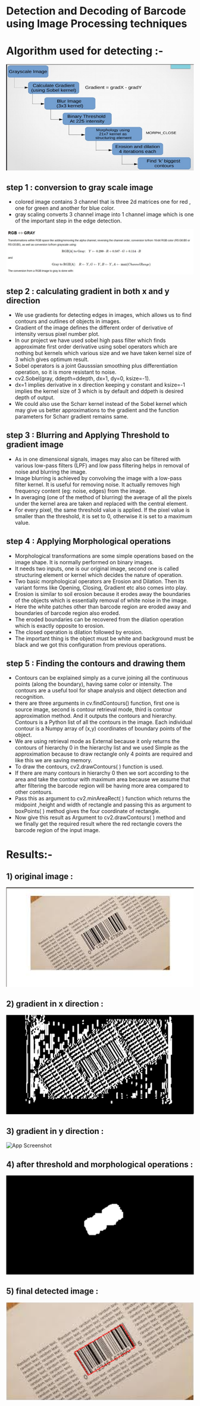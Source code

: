 # Detection and Decoding of Barcode using Image Processing techniques

# Algorithm used for detecting :-
 ![App Screenshot](https://github.com/bhim4078652/Detection-and-Decoding-of-Barcode-using-Image-Processing-techniques/blob/main/pr1.jpg)
 
## step 1 : conversion to gray scale image
- colored image contains 3 channel that is three 2d matrices one for red , one for green and another for blue color.
- gray scaling converts 3 channel image into 1 channel image which is one of the important step in the edge detection.

 ![App Screenshot](https://github.com/bhim4078652/Detection-and-Decoding-of-Barcode-using-Image-Processing-techniques/blob/main/pr2.jpg)

## step 2 : calculating gradient in both x and y direction
- We use gradients for detecting edges in images, which allows us to find contours and outlines of objects in images.
- Gradient of the image defines the different order of derivative of intensity versus pixel number plot.
- In our project we have used sobel high pass filter which finds approximate first order derivative using sobel operators which are nothing but kernels which various       size and we have taken kernel size of 3 which gives optimum result.
- Sobel operators is a joint Gausssian smoothing plus differentiation operation, so it is more resistant to noise. 
- cv2.Sobel(gray, ddepth=ddepth, dx=1, dy=0, ksize=-1).
- dx=1 implies derivative in x direction keeping y constant and ksize=-1 implies the kernel size of 3 which is by default and ddpeth is desired depth of output.
- We could also use the Scharr kernel instead of the Sobel kernel which may give us better approximations to the gradient and the function parameters for Scharr gradient   remains same.

## step 3 :  Blurring and Applying Threshold to gradient image
- As in one dimensional signals, images may also can be filtered with various low-pass filters (LPF) and low pass filtering helps in removal of noise and blurring the   image.
- Image blurring is achieved by convolving the image with a low-pass filter kernel. It is useful for removing noise. It actually removes high frequency content (eg:     noise, edges) from the image.
- In averaging (one of the method of blurring) the average of all the pixels under the kernel area are taken  and replaced with the central element.
- For every pixel, the same threshold value is applied. If the pixel value is smaller than the threshold, it is set to 0, otherwise it is set to a maximum value.

## step 4 : Applying Morphological operations 
- Morphological transformations are some simple operations based on the image shape. It is normally performed on binary images.
- It needs two inputs, one is our original image, second one is called structuring element or kernel which decides the nature of operation. 
- Two basic morphological operators are Erosion and Dilation. Then its variant forms like Opening, Closing, Gradient etc also comes into play. 
- Erosion is similar to soil erosion because it erodes away the boundaries of the objects which is essentially removal of white noise in the image.
- Here the white patches other than barcode region are eroded away and boundaries of barcode region also eroded.
- The eroded boundaries can be recovered from the dilation operation which is exactly opposite to erosion.
- The closed operation is dilation followed by erosion.
- The important thing is the object must be white and background must be black and we got this configuration from previous operations.

## step 5 :  Finding the contours and drawing them
- Contours can be explained simply as a curve joining all the continuous points (along the boundary), having same color or intensity. The contours are a useful tool     for shape analysis and object detection and recognition.
- there are three arguments in cv.findContours() function, first one is source image, second is contour retrieval mode, third is contour approximation method. And it   outputs the contours and hierarchy. Contours is a Python list of all the contours in the image. Each individual contour is a Numpy array of (x,y) coordinates of       boundary points of the object.
- We are using retrieval mode as External because it only returns the contours of hierarchy 0 in the hierarchy list and we used Simple as the approximation because to   draw rectangle only 4 points are required and like this we are saving memory.
- To draw the contours, cv2.drawContours( ) function is used.
- If there are many contours in hierarchy 0 then we sort according to the area and take the contour with maximum area because we assume that after filtering the         barcode region will be having more area compared to other contours.
- Pass this as argument to cv2.minAreaRect( ) function which returns the midpoint ,height and width of rectangle and passing this as argument to boxPoints( ) method     gives the four coordinate of rectangle.
- Now give this result as Argument to cv2.drawContours( ) method and we finally get the required result where the red rectangle covers the barcode region of the input   image.


# Results:-
## 1) original image :
  ![App Screenshot](https://github.com/bhim4078652/Detection-and-Decoding-of-Barcode-using-Image-Processing-techniques/blob/main/original%20image.png)
  
## 2) gradient in x direction :
  ![App Screenshot](https://github.com/bhim4078652/Detection-and-Decoding-of-Barcode-using-Image-Processing-techniques/blob/main/grad%20in%20x%20direction.png)
  
## 3) gradient in y direction :
  ![App Screenshot](https://github.com/bhim4078652/Detection-and-Decoding-of-Barcode-using-Image-Processing-techniques/blob/main/grad%20in%20y%20direction.png)
  
## 4) after threshold and morphological operations :
 ![App Screenshot](https://github.com/bhim4078652/Detection-and-Decoding-of-Barcode-using-Image-Processing-techniques/blob/main/after%20threshold%20and%20morphological%20operations.png)
 
## 5) final detected image :
 ![App Screenshot](https://github.com/bhim4078652/Detection-and-Decoding-of-Barcode-using-Image-Processing-techniques/blob/main/final%20detetced%20image.png)














